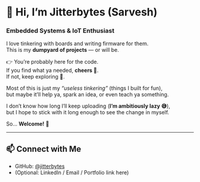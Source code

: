 # 👋 Hi, I’m Jitterbytes (Sarvesh)  

### Embedded Systems & IoT Enthusiast  

I love tinkering with boards and writing firmware for them.  
This is my **dumpyard of projects** — or will be.  

👉 You’re probably here for the code.  
If you find what ya needed, **cheers 🍻**.  
If not, keep exploring **🚀**.  

Most of this is just my *“useless tinkering”* (things I built for fun),  
but maybe it’ll help ya, spark an idea, or even teach ya something.  

I don’t know how long I’ll keep uploading (**I’m ambitiously lazy 😅**),  
but I hope to stick with it long enough to see the change in myself.  

So… **Welcome!** 🚀  

---

## 📫 Connect with Me  
- GitHub: [@jitterbytes](https://github.com/jitterbytes)  
- (Optional: LinkedIn / Email / Portfolio link here)  
